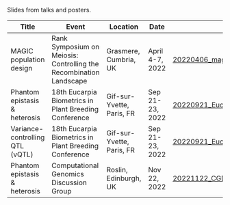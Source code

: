 Slides from talks and posters.

| Title | Event | Location | Date | File Name |
| ----- | ----- | -------- | ---- | --------- |
| MAGIC population design | Rank Symposium on Meiosis: Controlling the Recombination Landscape | Grasmere, Cumbria, UK | April 4-7, 2022 | [20220406_magic_population_design.pdf](https://github.com/cjyang-work/presentation/blob/main/20220406_magic_population_design.pdf) |
| Phantom epistasis & heterosis | 18th Eucarpia Biometrics in Plant Breeding Conference | Gif-sur-Yvette, Paris, FR | Sep 21-23, 2022 | [20220921_Eucarpia_heterosis_v1.pdf](https://github.com/cjyang-work/presentation/blob/main/20220921_Eucarpia_heterosis_v1.pdf) |
| Variance-controlling QTL (vQTL) | 18th Eucarpia Biometrics in Plant Breeding Conference | Gif-sur-Yvette, Paris, FR | Sep 21-23, 2022 | [20220921_Eucarpia_vQTL_v2.pdf](https://github.com/cjyang-work/presentation/blob/main/20220921_Eucarpia_vQTL_v2.pdf) |
| Phantom epistasis & heterosis | Computational Genomics Discussion Group | Roslin, Edinburgh, UK | Nov 22, 2022 | [20221122_CGDG_heterosis.pdf](https://github.com/cjyang-work/presentation/blob/main/20221122_CGDG_heterosis.pdf) |
